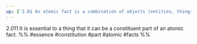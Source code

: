 ```yaml
---
up: ['2.01 An atomic fact is a combination of objects (entities, things).']
---
```

2.011 It is essential to a thing that it can be a constituent part of an atomic fact.
%% #essence #constitution #part #atomic #facts %% 